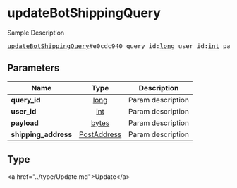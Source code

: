 # updateBotShippingQuery

Sample Description

<pre>
<a href="../constructor/updateBotShippingQuery.md">updateBotShippingQuery</a>#e0cdc940 query_id:<a href="../type/long.md">long</a> user_id:<a href="../type/int.md">int</a> payload:<a href="../type/bytes.md">bytes</a> shipping_address:<a href="../type/PostAddress.md">PostAddress</a> = <a href="../type/Update.md">Update</a>;
</pre>

## Parameters

| Name | Type | Description |
|------|:----:|-------------|
| **query_id** | <a href="../type/long.md">long</a> | Param description |
| **user_id** | <a href="../type/int.md">int</a> | Param description |
| **payload** | <a href="../type/bytes.md">bytes</a> | Param description |
| **shipping_address** | <a href="../type/PostAddress.md">PostAddress</a> | Param description |

## Type

&lt;a href=&#34;../type/Update.md&#34;&gt;Update&lt;/a&gt;
